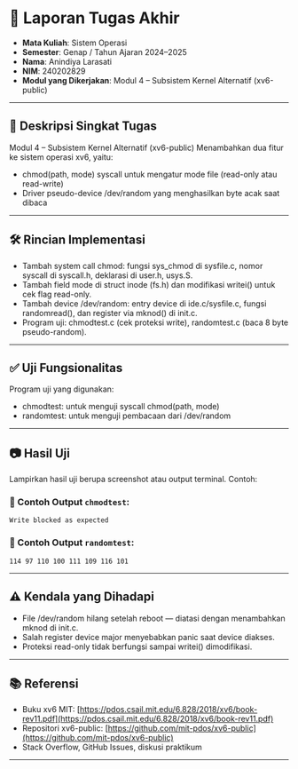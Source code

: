 # 📝 Laporan Tugas Akhir

* **Mata Kuliah**: Sistem Operasi
* **Semester**: Genap / Tahun Ajaran 2024–2025
* **Nama**: Anindiya Larasati
* **NIM**: 240202829
* **Modul yang Dikerjakan**:
Modul 4 – Subsistem Kernel Alternatif (xv6-public)

---

## 📌 Deskripsi Singkat Tugas

Modul 4 – Subsistem Kernel Alternatif (xv6-public)
Menambahkan dua fitur ke sistem operasi xv6, yaitu:

* chmod(path, mode) syscall untuk mengatur mode file (read-only atau read-write)
* Driver pseudo-device /dev/random yang menghasilkan byte acak saat dibaca
---

## 🛠️ Rincian Implementasi

* Tambah system call chmod: fungsi sys_chmod di sysfile.c, nomor syscall di syscall.h, deklarasi di user.h, usys.S.
* Tambah field mode di struct inode (fs.h) dan modifikasi writei() untuk cek flag read-only.
* Tambah device /dev/random: entry device di ide.c/sysfile.c, fungsi randomread(), dan register via mknod() di init.c.
* Program uji: chmodtest.c (cek proteksi write), randomtest.c (baca 8 byte pseudo-random).
---

## ✅ Uji Fungsionalitas

Program uji yang digunakan:
* chmodtest: untuk menguji syscall chmod(path, mode)
* randomtest: untuk menguji pembacaan dari /dev/random

---

## 📷 Hasil Uji

Lampirkan hasil uji berupa screenshot atau output terminal. Contoh:

### 📍 Contoh Output `chmodtest`:

```
Write blocked as expected
```

### 📍 Contoh Output `randomtest`:

```
114 97 110 100 111 109 116 101
```
---

## ⚠️ Kendala yang Dihadapi

* File /dev/random hilang setelah reboot — diatasi dengan menambahkan mknod di init.c.
* Salah register device major menyebabkan panic saat device diakses.
* Proteksi read-only tidak berfungsi sampai writei() dimodifikasi.
---

## 📚 Referensi

* Buku xv6 MIT: [https://pdos.csail.mit.edu/6.828/2018/xv6/book-rev11.pdf](https://pdos.csail.mit.edu/6.828/2018/xv6/book-rev11.pdf)
* Repositori xv6-public: [https://github.com/mit-pdos/xv6-public](https://github.com/mit-pdos/xv6-public)
* Stack Overflow, GitHub Issues, diskusi praktikum

---

